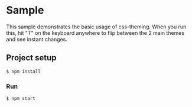 # Sample

This sample demonstrates the basic usage of css-theming.
When you run this, hit "T" on the keyboard anywhere to flip between the 2 main themes and see instant changes.

## Project setup
```
$ npm install
```

### Run
```
$ npm start
```
